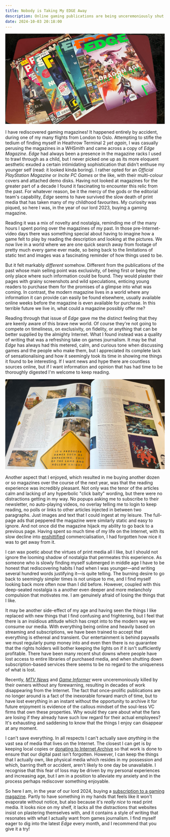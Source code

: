 ```yaml
---
title: Nobody is Taking My EDGE Away
description: Online gaming publications are being unceremoniously shut down without warning. Coincidentally I have rediscovered a love of gaming magazines, particularly the venerated Edge Magazine.
date: 2024-10-03 20:18:00
---
```


![Photo of several magazines laying on a table, including issues of Edge, PC Gamer, and Kerrang.](/assets/blog/edge-magazines.jpg)

I have rediscovered gaming magazines! It happened entirely by accident, during one of my many flights from London to Oslo. Attempting to stifle the tedium of finding myself in Heathrow Terminal 2 _yet again_, I was casually perusing the magazines in a WHSmith and came across a copy of _Edge Magazine_. _Edge_ had always been a presence in the magazine racks I used to trawl through as a child, but I never picked one up as its more eloquent aesthetic exuded a certain intimidating sophistication that didn't enthuse my younger self (read: it looked kinda boring). I rather opted for an _Official PlayStation Magazine_ or _Incite PC Games_ or the like, with their multi-colour covers and attached demo disks. Having not looked at magazines for the greater part of a decade I found it fascinating to encounter this relic from the past. For whatever reason, be it the mercy of the gods or the editorial team's capability, _Edge_ seems to have survived the slow death of print media that has taken many of my childhood favourites. My curiosity was piqued, so here I was, in the year of our lord 2023, buying a gaming magazine.

Reading it was a mix of novelty and nostalgia, reminding me of the many hours I spent poring over the magazines of my past. In those pre-Internet-video days there was something special about having to imagine how a game felt to play by reading the description and looking at the pictures. We now live in a world where we are one quick search away from footage of pretty much every game ever made, so being back to the limitations of static text and images was a fascinating reminder of how things used to be.

But it felt markably _different_ somehow. Different from the publications of the past whose main selling point was exclusivity, of being first or being the only place where such information could be found. They would plaster their pages with grainy screenshots and wild speculations, enticing young readers to purchase them for the promises of a glimpse into what was coming. In contrast, the modern magazine lives in a world where any information it can provide can easily be found elsewhere, usually available online weeks before the magazine is even available for purchase. In this terrible future we live in, what could a magazine possibly offer me?

Reading through that issue of _Edge_ gave me the distinct feeling that they are keenly aware of this brave new world. Of course they're not going to compete on timeliness, on exclusivity, on fidelity, or anything that can be better supplied by the almighty Internet. What I found instead was a quality of writing that was a refreshing take on games journalism. It may be that _Edge_ has always had this metered, calm, and curious tone when discussing games and the people who make them, but I appreciated its complete lack of sensationalising and how it seemingly took its time in showing me things it found to be interesting. If I want news and hype there are countless sources online, but if I want information and opinion that has had time to be thoroughly digested I'm welcome to keep reading.

![Photo of an open magazine laying on a desk. The article on display is about the game development scene in Australia.](/assets/blog/edge-magazine-layout.jpg)

Another aspect that I enjoyed, which resulted in me buying another dozen or so magazines over the course of the next year, was that the reading experience was incredibly pleasant. Not only was the tenor of the articles calm and lacking of any hyperbolic "click baity" wording, but there were no distractions getting in my way. No popups asking me to subscribe to their newsletter, no auto-playing videos, no overlay telling me to login to keep reading, no polls or links to other articles injected in between two paragraphs. Just images and text that I could ingest at my leisure. The full-page ads that peppered the magazine were similarly static and easy to ignore. And not once did the magazine hijack my ability to go back to a previous page. Having spent so much time of my life on the Internet, with its slow decline into [enshittified](https://en.wikipedia.org/wiki/Enshittification) commercialisation, I had forgotten how nice it was to get away from it.

I can wax poetic about the virtues of print media all I like, but I should not ignore the looming shadow of nostalgia that permeates this experience. As someone who is slowly finding myself submerged in middle age I have to be honest that rediscovering habits I had when I was younger—and writing several hundred words justifying it—is quite telling. The burning desire to go back to seemingly simpler times is not unique to me, and I find myself looking back more often now than I did before. However, coupled with this deep-seated nostalgia is a another even deeper and more melancholy compulsion that motivates me. I am genuinely afraid of losing the things that I like.

It may be another side-effect of my age and having seen the things I like replaced with new things that I find confusing and frightening, but I feel that there is an insidious attitude which has crept into to the modern way we consume our media. With everything being online and heavily based on streaming and subscriptions, we have been trained to accept that everything is ethereal and transient. Our entertainment is behind paywalls we must regularly pump money into and even then there is no guarantee that the rights holders will bother keeping the lights on if it isn't sufficiently profitable. There have been many recent shut downs where people have lost access to entire libraries of purchased media, and when shutting down subscription-based services there seems to be no regard to the uniqueness of what is lost.

Recently, [_MTV News_](https://www.theverge.com/2024/6/25/24185548/mtv-news-archived-offline-paramount-global) and [_Game Informer_](https://kotaku.com/game-informer-gamestop-meme-stock-gme-last-issue-1851611973) were unceremoniously killed by their owners without any forewarning, resulting in decades of work disappearing from the Internet. The fact that once-prolific publications are no longer around is a fact of the inexorable forward march of time, but to have lost everything in an instant without the opportunity to archive it for future enjoyment is evidence of the callous mindset of the soul-less VC firms that own these properties. Why would they care about what the fans are losing if they already have such low regard for their actual employees? It's exhausting and saddening to know that the things I enjoy can disappear at any moment.

I can't save everything. In all respects I can't actually save _anything_ in the vast sea of media that lives on the Internet. The closest I can get is by keeping local copies or [donating to Internet Archive](https://archive.org/donate) so that work is done to ensure that our digital past isn't forgotten. However, I can keep the things that I actually own, like physical media which resides in my possession and which, barring theft or accident, aren't likely to one day be unavailable. I recognise that this fear of loss may be driven by my personal experiences and increasing age, but I am in a position to alleviate my anxiety and in the process perhaps rediscover something enjoyable.

So here I am, in the year of our lord 2024, buying a [subscription to a gaming magazine](https://www.magazinesdirect.com/EDG/D35N). Partly to have something in my hands that feels like it won't evaporate without notice, but also because it's _really nice_ to read print media. It looks nice on my shelf, it lacks all the distractions that websites insist on plastering themselves with, and it contains a style of writing that resonates with what I actually want from games journalism. I find myself eager to dig into the latest _Edge_ every month, and I recommend that you give it a try!